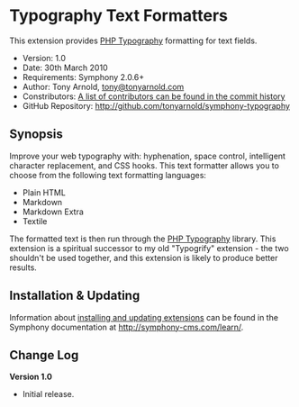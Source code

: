 # Typography Text Formatters #

This extension provides [PHP Typography][] formatting for text fields.

- Version: 1.0
- Date: 30th March 2010
- Requirements: Symphony 2.0.6+
- Author: Tony Arnold, tony@tonyarnold.com
- Constributors: [A list of contributors can be found in the commit history](http://github.com/tonyarnold/symphony-typography/commits/master)
- GitHub Repository: <http://github.com/tonyarnold/symphony-typography>

## Synopsis

Improve your web typography with: hyphenation, space control, intelligent character replacement, and CSS hooks. This text formatter allows you to choose from the following text formatting languages:

* Plain HTML
* Markdown
* Markdown Extra
* Textile

The formatted text is then run through the [PHP Typography][] library. This extension is a spiritual successor to my old "Typogrify" extension - the two shouldn't be used together, and this extension is likely to produce better results.

## Installation & Updating

Information about [installing and updating extensions](http://symphony-cms.com/learn/tasks/view/install-an-extension/) can be found in the Symphony documentation at <http://symphony-cms.com/learn/>.


## Change Log

**Version 1.0**

- Initial release.


 [PHP Typography]: http://kingdesk.com/projects/php-typography/